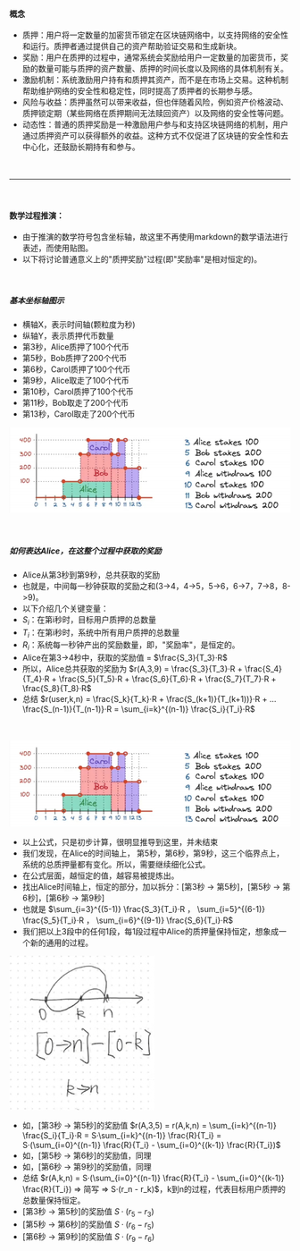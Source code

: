 #### 概念
- 质押：用户将一定数量的加密货币锁定在区块链网络中，以支持网络的安全性和运行。质押者通过提供自己的资产帮助验证交易和生成新块。
- 奖励：用户在质押的过程中，通常系统会奖励给用户一定数量的加密货币，奖励的数量可能与质押的资产数量、质押的时间长度以及网络的具体机制有关。
- 激励机制：系统激励用户持有和质押其资产，而不是在市场上交易。这种机制帮助维护网络的安全性和稳定性，同时提高了质押者的长期参与感。
- 风险与收益：质押虽然可以带来收益，但也伴随着风险，例如资产价格波动、质押锁定期（某些网络在质押期间无法赎回资产）以及网络的安全性等问题。
- 动态性：普通的质押奖励是一种激励用户参与和支持区块链网络的机制，用户通过质押资产可以获得额外的收益。这种方式不仅促进了区块链的安全性和去中心化，还鼓励长期持有和参与。

　

---------------------------------------------------------------------------------------------------------

　

#### 数学过程推演：
- 由于推演的数学符号包含坐标轴，故这里不再使用markdown的数学语法进行表述，而使用贴图。
- 以下将讨论普通意义上的"质押奖励"过程(即"奖励率"是相对恒定的)。

　

##### 基本坐标轴图示
- 横轴X，表示时间轴(颗粒度为秒)
- 纵轴Y，表示质押代币数量
- 第3秒，Alice质押了100个代币
- 第5秒，Bob质押了200个代币
- 第6秒，Carol质押了100个代币
- 第9秒，Alice取走了100个代币
- 第10秒，Carol质押了100个代币
- 第11秒，Bob取走了200个代币
- 第13秒，Carol取走了200个代币

![stakingReward_0.png.](../images/stakingReward_0.png "stakingReward_0.png.")

　

##### 如何表达Alice，在这整个过程中获取的奖励
- Alice从第3秒到第9秒，总共获取的奖励
- 也就是，中间每一秒钟获取的奖励之和(3->4，4->5，5->6，6->7，7->8，8->9)。
- 以下介绍几个关键变量：
- $S_i$：在第i秒时，目标用户质押的总数量
- $T_i$：在第i秒时，系统中所有用户质押的总数量
- $R_i$：系统每一秒钟产出的奖励数量，即，"奖励率"，是恒定的。
- Alice在第3->4秒中，获取的奖励值 = $\frac{S_3}{T_3}·R$
- 所以，Alice总共获取的奖励为 $r(A,3,9) = \frac{S_3}{T_3}·R + \frac{S_4}{T_4}·R + \frac{S_5}{T_5}·R + \frac{S_6}{T_6}·R + \frac{S_7}{T_7}·R + \frac{S_8}{T_8}·R$
- 总结 $r(user,k,n) = \frac{S_k}{T_k}·R + \frac{S_(k+1)}{T_(k+1))}·R + ... \frac{S_(n-1)}{T_(n-1)}·R = \sum_{i=k}^{(n-1)} \frac{S_i}{T_i}·R$

　

![stakingReward_0.png.](../images/stakingReward_0.png "stakingReward_0.png.")
- 以上公式，只是初步计算，很明显推导到这里，并未结束
- 我们发现，在Alice的时间轴上， 第5秒，第6秒，第9秒，这三个临界点上，系统的总质押量都有变化。所以，需要继续细化公式。
- 在公式层面，越恒定的值，越容易被提炼出。
- 找出Alice时间轴上，恒定的部分，加以拆分：[第3秒 -> 第5秒]，[第5秒 -> 第6秒]，[第6秒 -> 第9秒]
- 也就是 $\sum_{i=3}^{(5-1)} \frac{S_3}{T_i}·R ， \sum_{i=5}^{(6-1)} \frac{S_5}{T_i}·R ， \sum_{i=6}^{(9-1)} \frac{S_6}{T_i}·R$
- 我们把以上3段中的任何1段，每1段过程中Alice的质押量保持恒定，想象成一个新的通用的过程。

![stakingReward_1.png.](../images/stakingReward_1.png "stakingReward_1.png.")
- 如，[第3秒 -> 第5秒]的奖励值 $r(A,3,5) = r(A,k,n) = \sum_{i=k}^{(n-1)} \frac{S_i}{T_i}·R = S·\sum_{i=k}^{(n-1)} \frac{R}{T_i} = S·(\sum_{i=0}^{(n-1)} \frac{R}{T_i} - \sum_{i=0}^{(k-1)} \frac{R}{T_i})$
- 如，[第5秒 -> 第6秒]的奖励值，同理
- 如，[第6秒 -> 第9秒]的奖励值，同理
- 总结 $r(A,k,n) = S·(\sum_{i=0}^{(n-1)} \frac{R}{T_i} - \sum_{i=0}^{(k-1)} \frac{R}{T_i}) => 简写 => S·(r_n - r_k)$，k到n的过程，代表目标用户质押的总数量保持恒定。
- [第3秒 -> 第5秒]的奖励值 $S·(r_5 - r_3)$
- [第5秒 -> 第6秒]的奖励值 $S·(r_6 - r_5)$
- [第6秒 -> 第9秒]的奖励值 $S·(r_9 - r_6)$
